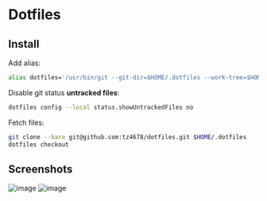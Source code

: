 # Dotfiles

## Install

Add alias:

```zsh
alias dotfiles='/usr/bin/git --git-dir=$HOME/.dotfiles --work-tree=$HOME'
```

Disable git status **untracked files**:

```zsh
dotfiles config --local status.showUntrackedFiles no
```

Fetch files:

```zsh
git clone --bare git@github.com:tz4678/dotfiles.git $HOME/.dotfiles
dotfiles checkout
```

## Screenshots

![image](https://user-images.githubusercontent.com/12753171/111078739-109eb080-8508-11eb-86a1-e7e873aceccb.png)
![image](https://user-images.githubusercontent.com/12753171/111075772-91ef4680-84fa-11eb-862f-fd90cddea648.png)

